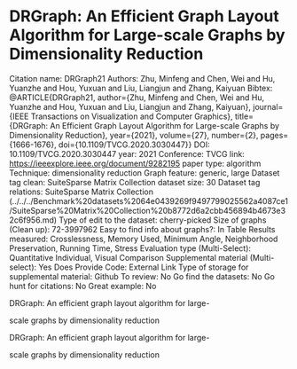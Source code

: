 # DRGraph: An Efficient Graph Layout Algorithm for Large-scale Graphs by Dimensionality Reduction

Citation name: DRGraph21
Authors: Zhu, Minfeng and Chen, Wei and Hu, Yuanzhe and Hou, Yuxuan and Liu, Liangjun and Zhang, Kaiyuan
Bibtex: @ARTICLE{DRGraph21,
author={Zhu, Minfeng and Chen, Wei and Hu, Yuanzhe and Hou, Yuxuan and Liu, Liangjun and Zhang, Kaiyuan},
journal={IEEE Transactions on Visualization and Computer Graphics},
title={DRGraph: An Efficient Graph Layout Algorithm for Large-scale Graphs by Dimensionality Reduction},
year={2021},
volume={27},
number={2},
pages={1666-1676},
doi={10.1109/TVCG.2020.3030447}}
DOI: 10.1109/TVCG.2020.3030447
year: 2021
Conference: TVCG
link: https://ieeexplore.ieee.org/document/9282195
paper type: algorithm
Technique: dimensionality reduction
Graph feature: generic, large
Dataset tag clean: SuiteSparse Matrix Collection
dataset size: 30
Dataset tag relations: SuiteSparse Matrix Collection (../../../Benchmark%20datasets%2064e0439269f9497799025562a4087ce1/SuiteSparse%20Matrix%20Collection%20b8772d6a2cbb456894b4673e32c6f956.md)
Type of edit to the dataset: cherry-picked
Size of graphs (Clean up): 72-3997962
Easy to find info about graphs?: In Table
Results measured: Crosslessness, Memory Used, Minimum Angle, Neighborhood Preservation, Running Time, Stress
Evaluation type (Multi-Select): Quantitative Individual, Visual Comparison
Supplemental material (Multi-select): Yes
Does Provide Code: External Link
Type of storage for supplemental material: Github
To review: No
Go find the datasets: No
Go hunt for citations: No
Great example: No

DRGraph: An efficient graph layout algorithm for large-

scale graphs by dimensionality reduction

DRGraph: An efficient graph layout algorithm for large-

scale graphs by dimensionality reduction